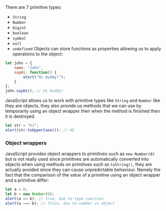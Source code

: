 There are 7 primitive types:
- `String`
- `Number`
- `bigint`
- `boolean`
- `symbol`
- `null`
- `undefined`
Objects can store functions as properties allowing us to apply operations to the object:
```javascript
let john = {
	name: "John",
	sayHi: function() {
		alert("Hi buddy!");
	}
};
john.sayHi(); // Hi buddy! 
```
JavaScript allows us to work with primitive types like `String` and `Number` like they are objects, they also provide us methods that we can use by temporarily using an object wrapper then when the method is finished then it is destroyed.
```javascript
let str = "hi";
alert(str.toUpperCase()); // HI
```
### Object wrappers
JavaScript provides object wrappers to primitives such as `new Number(0)` but is not really used since primitives are automatically converted into objects when using methods on primitives such as `toString()`, they are actually avoided since they can cause unpredictable behaviour. Namely the fact that the comparison of the value of a primitive using an object wrapper and a primitive differ:
```javascript
let a = 0;
let b = new Number(0);
alert(a == b); // true, due to type coercion
alert(a === b); // false, due to number vs object
```
